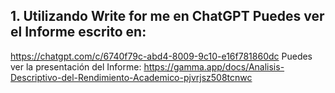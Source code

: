 ## 1. Utilizando Write for me en ChatGPT Puedes ver el Informe escrito en: 
https://chatgpt.com/c/6740f79c-abd4-8009-9c10-e16f781860dc
Puedes ver la presentación del Informe: 
https://gamma.app/docs/Analisis-Descriptivo-del-Rendimiento-Academico-pjvrjsz508tcnwc
